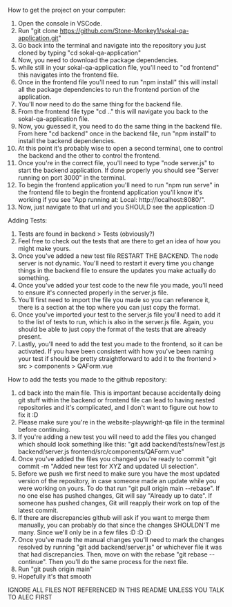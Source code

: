 How to get the project on your computer:

1. Open the console in VSCode.
2. Run "git clone https://github.com/Stone-Monkey1/sokal-qa-application.git"
3. Go back into the terminal and navigate into the repository you just cloned by typing "cd sokal-qa-application"
4. Now, you need to download the package dependencies.
5. while still in your sokal-qa-application file, you'll need to "cd frontend" this navigates into the frontend file.
6. Once in the frontend file you'll need to run "npm install" this will install all the package dependencies to run the frontend portion of the application.
7. You'll now need to do the same thing for the backend file.
8. From the frontend file type "cd .." this will navigate you back to the sokal-qa-application file.
9. Now, you guessed it, you need to do the same thing in the backend file. From here "cd backend" once in the backend file, run "npm install" to install the backend dependencies.
10. At this point it's probably wise to open a second terminal, one to control the backend and the other to control the frontend.
11. Once you're in the correct file, you'll need to type "node server.js" to start the backend application. If done properly you should see "Server running on port 3000" in the terminal.
12. To begin the frontend application you'll need to run "npm run serve" in the frontend file to begin the frontend application you'll know it's working if you see "App running at: Local: http://localhost:8080/".
13. Now, just navigate to that url and you SHOULD see the application :D

Adding Tests:

1. Tests are found in backend > Tests (obviously?)
2. Feel free to check out the tests that are there to get an idea of how you might make yours.
3. Once you've added a new test file RESTART THE BACKEND. The node server is not dynamic. You'll need to restart it every time you change things in the backend file to ensure the updates you make actually do something.
4. Once you've added your test code to the new file you made, you'll need to ensure it's connected properly in the server.js file.
5. You'll first need to import the file you made so you can reference it, there is a section at the top where you can just copy the format.
6. Once you've imported your test to the server.js file you'll need to add it to the list of tests to run, which is also in the server.js file. Again, you should be able to just copy the format of the tests that are already present.
7. Lastly, you'll need to add the test you made to the frontend, so it can be activated. If you have been consistent with how you've been naming your test if should be pretty straightforward to add it to the frontend > src > components > QAForm.vue

How to add the tests you made to the github repository:

1. cd back into the main file. This is important because accidentally doing git stuff within the backend or frontend file can lead to having nested repositories and it's complicated, and I don't want to figure out how to fix it :D
2. Please make sure you're in the website-playwright-qa file in the terminal before continuing.
3. If you're adding a new test you will need to add the files you changed which should look something like this: "git add backend/tests/newTest.js backend/server.js frontend/src/components/QAForm.vue"
4. Once you've added the files you changed you're ready to commit "git commit -m "Added new test for XYZ and updated UI selection".
5. Before we push we first need to make sure you have the most updated version of the repository, in case someone made an update while you were working on yours. To do that run "git pull origin main --rebase". If no one else has pushed changes, Git will say "Already up to date". If someone has pushed changes, Git will reapply their work on top of the latest commit.
6. If there are discrepancies github will ask if you want to merge them manually, you can probably do that since the changes SHOULDN'T me many. Since we'll only be in a few files :D :D :D
7. Once you've made the manual changes you'll need to mark the changes resolved by running "git add backend/server.js" or whichever file it was that had discrepancies. Then, move on with the rebase "git rebase --continue". Then you'll do the same process for the next file.
8. Run "git push origin main"
9. Hopefully it's that smooth

IGNORE ALL FILES NOT REFERENCED IN THIS README UNLESS YOU TALK TO ALEC FIRST
